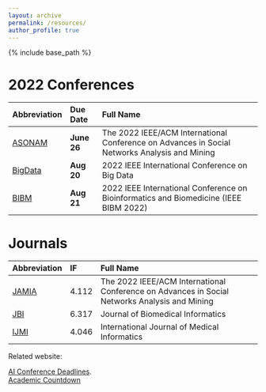 ```yaml
---
layout: archive
permalink: /resources/
author_profile: true
---
```


{% include base_path %}

2022 Conferences 
======

| Abbreviation| Due Date| Full Name |
| :---        |:---      | :---     |
| [ASONAM](https://asonam.cpsc.ucalgary.ca/2022/)| __June 26__ | The 2022 IEEE/ACM International Conference on Advances in Social Networks Analysis and Mining |
| [BigData](http://bigdataieee.org/BigData2022/)  | __Aug 20__ | 2022 IEEE International Conference on Big Data |
| [BIBM](https://ieeebibm.org/BIBM2022/)  | __Aug 21__| 2022 IEEE International Conference on Bioinformatics and Biomedicine (IEEE BIBM 2022) |
     
         
Journals
======

| Abbreviation| IF| Full Name |
| :---        |:---      | :---     |
| [JAMIA](https://academic.oup.com/jamia)| 4.112 | The 2022 IEEE/ACM International Conference on Advances in Social Networks Analysis and Mining |
| [JBI](https://www.sciencedirect.com/journal/journal-of-biomedical-informatics)  | 6.317 | Journal of Biomedical Informatics |
| [IJMI](https://www.sciencedirect.com/journal/international-journal-of-medical-informatics)  | 4.046| International Journal of Medical Informatics  |

Related website:

[AI Conference Deadlines](https://aideadlin.es/?sub=ML).   
[Academic Countdown](http://uhh-lt.github.io/academic_countdown/)
